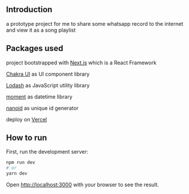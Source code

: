## Introduction
a prototype project for me to share some whatsapp record to the internet and view it as a song playlist


## Packages used
project bootstrapped with [Next.js](https://nextjs.org/) which is a React Framework

[Chakra UI](https://chakra-ui.com/) as UI component library

[Lodash](https://lodash.com/) as JavaScript utility library

[moment](https://momentjs.com/) as datetime library

[nanoid](https://github.com/ai/nanoid) as unique id generator

deploy on [Vercel](https://vercel.com)


## How to run

First, run the development server:

```bash
npm run dev
# or
yarn dev
```

Open [http://localhost:3000](http://localhost:3000) with your browser to see the result.
